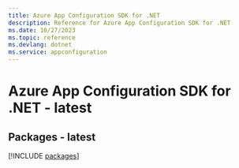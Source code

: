 ```yaml
---
title: Azure App Configuration SDK for .NET
description: Reference for Azure App Configuration SDK for .NET
ms.date: 10/27/2023
ms.topic: reference
ms.devlang: dotnet
ms.service: appconfiguration
---
```

# Azure App Configuration SDK for .NET - latest
## Packages - latest
[!INCLUDE [packages](app-configuration-index.md)]